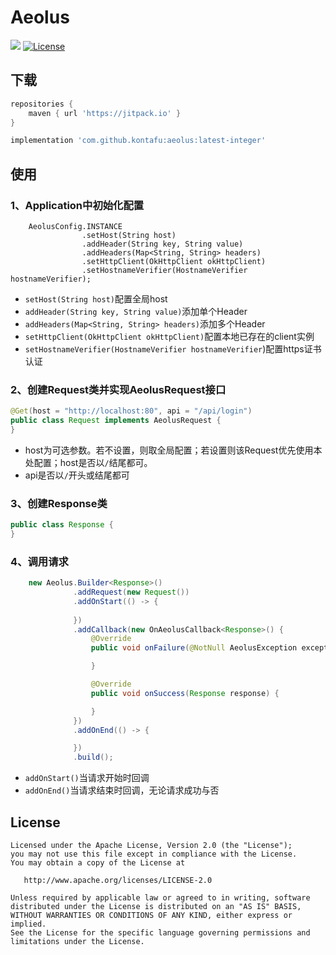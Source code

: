 # Aeolus

[![](https://jitpack.io/v/kontafu/aeolus.svg)](https://jitpack.io/#kontafu/aeolus)
[![License](https://img.shields.io/badge/license-Apache%202-4EB1BA.svg)](https://www.apache.org/licenses/LICENSE-2.0.html)

## 下载

```groovy
repositories {
    maven { url 'https://jitpack.io' }
}
```

``` groovy
implementation 'com.github.kontafu:aeolus:latest-integer'
```

## 使用

### 1、Application中初始化配置
```
    AeolusConfig.INSTANCE
                .setHost(String host)
                .addHeader(String key, String value)
                .addHeaders(Map<String, String> headers)
                .setHttpClient(OkHttpClient okHttpClient)
                .setHostnameVerifier(HostnameVerifier hostnameVerifier);
```

- `setHost(String host)`配置全局host
- `addHeader(String key, String value)`添加单个Header
- `addHeaders(Map<String, String> headers)`添加多个Header
- `setHttpClient(OkHttpClient okHttpClient)`配置本地已存在的client实例
- `setHostnameVerifier(HostnameVerifier hostnameVerifier`)配置https证书认证

### 2、创建Request类并实现AeolusRequest接口
```java
@Get(host = "http://localhost:80", api = "/api/login")
public class Request implements AeolusRequest {
}
```

- host为可选参数。若不设置，则取全局配置；若设置则该Request优先使用本处配置；host是否以`/`结尾都可。
- api是否以`/`开头或结尾都可

### 3、创建Response类
```java
public class Response {
}
```

### 4、调用请求
```java
    new Aeolus.Builder<Response>()
              .addRequest(new Request())
              .addOnStart(() -> {
            
              })
              .addCallback(new OnAeolusCallback<Response>() {
                  @Override
                  public void onFailure(@NotNull AeolusException exception) {

                  }

                  @Override
                  public void onSuccess(Response response) {

                  }
              })
              .addOnEnd(() -> {

              })
              .build();
```

- `addOnStart()`当请求开始时回调
- `addOnEnd()`当请求结束时回调，无论请求成功与否

License
-------

    Licensed under the Apache License, Version 2.0 (the "License");
    you may not use this file except in compliance with the License.
    You may obtain a copy of the License at

       http://www.apache.org/licenses/LICENSE-2.0

    Unless required by applicable law or agreed to in writing, software
    distributed under the License is distributed on an "AS IS" BASIS,
    WITHOUT WARRANTIES OR CONDITIONS OF ANY KIND, either express or implied.
    See the License for the specific language governing permissions and
    limitations under the License.